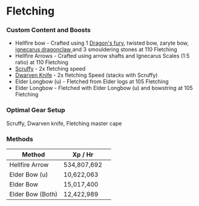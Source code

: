 # Fletching

### Custom Content and Boosts

* Hellfire bow - Crafted using 1 [Dragon's fury](herblore.md#custom-items-and-content), twisted bow, zaryte bow, [ignecarus dragonclaw ](../bosses/ignecarus/#loot)and 3 smouldering stones at 110 Fletching
* Hellfire Arrows - Crafted using arrow shafts and Ignecarus Scales (1:5 ratio) at 110 Fletching
* [Scruffy](https://bso-wiki.oldschool.gg/custom-items/pets) - 2x fletching speed
* [Dwarven Knife](https://bso-wiki.oldschool.gg/custom-items/equippables#dwarven-equipment) - 2x fletching Speed (stacks with Scruffy)
* Elder Longbow (u) - Fletched from Elder logs at 105 Fletching
* Elder Longbow - Fletched with Elder Longbow (u) and bowstring at 105 Fletching

### Optimal Gear Setup

Scruffy, Dwarven knife, Fletching master cape

### Methods

| Method           | Xp / Hr     |   |
| ---------------- | ----------- | - |
| Hellfire Arrow   | 534,807,692 |   |
| Elder Bow (u)    | 10,622,063  |   |
| Elder Bow        | 15,017,400  |   |
| Elder Bow (Both) | 12,422,989  |   |

